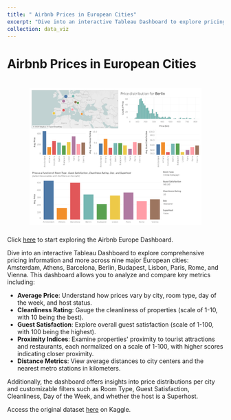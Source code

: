 ```yaml
---
title: " Airbnb Prices in European Cities"
excerpt: "Dive into an interactive Tableau Dashboard to explore pricing information and more across nine major European cities: Amsterdam, Athens, Barcelona, Berlin, Budapest, Lisbon, Paris, Rome, and Vienna.<br/><img src='/images/dashboard-airbnb.png' width="50"/>"
collection: data_viz
---
```


Airbnb Prices in European Cities
======

<h1 align="center">
<img src="/images/dashboard-airbnb.png" alt="drawing" width="400"/>
</h1>

Click [here](https://public.tableau.com/views/AirbnbEuropeanCities/Dashboard12) to start exploring the Airbnb Europe Dashboard.

Dive into an interactive Tableau Dashboard to explore comprehensive pricing information and more across nine major European cities: Amsterdam, Athens, Barcelona, Berlin, Budapest, Lisbon, Paris, Rome, and Vienna. This dashboard allows you to analyze and compare key metrics including:

- **Average Price**: Understand how prices vary by city, room type, day of the week, and host status.
- **Cleanliness Rating**: Gauge the cleanliness of properties (scale of 1-10, with 10 being the best).
- **Guest Satisfaction**: Explore overall guest satisfaction (scale of 1-100, with 100 being the highest).
- **Proximity Indices**: Examine properties' proximity to tourist attractions and restaurants, each normalized on a scale of 1-100, with higher scores indicating closer proximity.
- **Distance Metrics**: View average distances to city centers and the nearest metro stations in kilometers.

Additionally, the dashboard offers insights into price distributions per city and customizable filters such as Room Type, Guest Satisfaction, Cleanliness, Day of the Week, and whether the host is a Superhost.

Access the original dataset [here](https://www.kaggle.com/datasets/dipeshkhemani/airbnb-cleaned-europe-dataset/data) on Kaggle.
